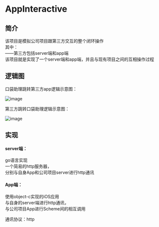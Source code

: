 # AppInteractive

## 简介
该项目是模拟公司项目跟第三方交互的整个闭环操作  
其中：  
——第三方包括server端和app端  
该项目就是实现了一个server端和app端，并且与现有项目之间的互相操作过程

## 逻辑图
口袋助理跳转第三方app逻辑示意图：  
  
![image](https://github.com/tunsuy/ThirdPlatInteraction/blob/master/%E9%80%BB%E8%BE%91%E5%9B%BE/toThirdApp.jpg)  
  
第三方跳转口袋助理逻辑示意图：  
  
![image](https://github.com/tunsuy/ThirdPlatInteraction/blob/master/%E9%80%BB%E8%BE%91%E5%9B%BE/fromThirdApp.jpg)  

## 实现
#### server端：
go语言实现  
一个简易的http服务器，  
分别与自身App和公司项目server进行http通讯  

#### App端：
使用object-c实现的iOS应用  
与自身的server端进行http通讯，  
与公司项目App进行Scheme间的相互调用  

通讯协议：http
